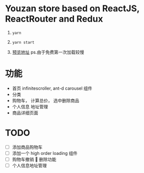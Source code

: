 # Youzan store based on ReactJS, ReactRouter and Redux

1. `yarn`

2. `yarn start`

3. [预览地址](https://youzan-qtbsxyxtae.now.sh) ps.由于免费第一次加载较慢

# 功能

* 首页 infinitescroller, ant-d carousel 组件
* 分类
* 购物车， 计算总价， 选中删除商品
* 个人信息 地址管理
* 商品详细页面

# TODO

* [ ] 添加商品购物车
* [ ] 添加一个 high order loading 组件
* [ ] 购物车撤销  删除功能
* [ ] 个人信息地址管理
